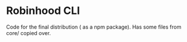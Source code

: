 # Robinhood CLI

Code for the final distribution ( as a npm package). Has some files from core/ copied over.
